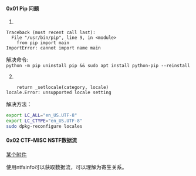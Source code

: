 #### 0x01 Pip 问题

1.   
```
Traceback (most recent call last):
  File "/usr/bin/pip", line 9, in <module>
    from pip import main
ImportError: cannot import name main
```
解决命令:  
`python -m pip uninstall pip && sudo apt install python-pip --reinstall`

2.   
```
    return _setlocale(category, locale)
locale.Error: unsupported locale setting
```
解决方法：  
```bash
export LC_ALL="en_US.UTF-8"
export LC_CTYPE="en_US.UTF-8"
sudo dpkg-reconfigure locales
```

#### 0x02 CTF-MISC NSTF数据流

[某个附件](https://github.com/D4rkD0g/2019_Recoder/blob/master/01.January/2019-01-24.rar)

使用ntfsinfo可以获取数据流，可以理解为寄生关系。